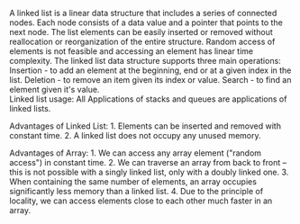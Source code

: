 A linked list is a linear data structure that includes a series of connected nodes. Each node consists of a data value and a pointer that points to the next node. The list elements can be easily inserted or removed without reallocation or reorganization of the entire structure.
Random access of elements is not feasible and accessing an element has linear time complexity.
The linked list data structure supports three main operations:
    Insertion - to add an element at the beginning, end or at a given index in the list.
    Deletion - to remove an item given its index or value.
    Search - to find an element given it's value.   
Linked list usage: All Applications of stacks and queues are applications of linked lists.

Advantages of Linked List:
    1. Elements can be inserted and removed with constant time.
    2. A linked list does not occupy any unused memory.

Advantages of Array:
    1. We can access any array element ("random access") in constant time.
    2. We can traverse an array from back to front – this is not possible with a singly linked list, only with a doubly linked one.
    3. When containing the same number of elements, an array occupies significantly less memory than a linked list.
    4. Due to the principle of locality, we can access elements close to each other much faster in an array.